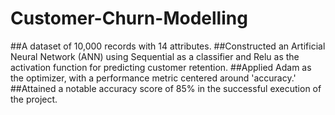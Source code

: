 # Customer-Churn-Modelling
##A dataset of 10,000 records with 14 attributes.
##Constructed an Artificial Neural Network (ANN) using Sequential as a classifier and Relu as the activation function for predicting customer retention.
##Applied Adam as the optimizer, with a performance metric centered around 'accuracy.'
##Attained a notable accuracy score of 85% in the successful execution of the project.
